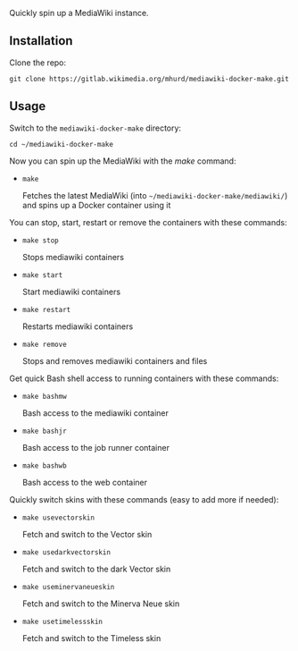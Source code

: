 Quickly spin up a MediaWiki instance.

## Installation 

Clone the repo:

    git clone https://gitlab.wikimedia.org/mhurd/mediawiki-docker-make.git

## Usage

Switch to the `mediawiki-docker-make` directory:

    cd ~/mediawiki-docker-make

Now you can spin up the MediaWiki with the *make* command:
-   ```
    make
     ```
    Fetches the latest MediaWiki (into `~/mediawiki-docker-make/mediawiki/`) and spins up a Docker container using it

You can stop, start, restart or remove the containers with these commands:
-   ```
    make stop
     ```
    Stops mediawiki containers

-   ```
    make start
     ```
    Start mediawiki containers

-   ```
    make restart
     ```
    Restarts mediawiki containers

-   ```
    make remove
     ```
    Stops and removes mediawiki containers and files

Get quick Bash shell access to running containers with these commands:
-   ```
    make bashmw
     ```
    Bash access to the mediawiki container

-   ```
    make bashjr
     ```
    Bash access to the job runner container

-   ```
    make bashwb
     ```
    Bash access to the web container

Quickly switch skins with these commands (easy to add more if needed):

-   ```
    make usevectorskin
     ```
    Fetch and switch to the Vector skin

-   ```
    make usedarkvectorskin
     ```
    Fetch and switch to the dark Vector skin

-   ```
    make useminervaneueskin
     ```
    Fetch and switch to the Minerva Neue skin
    
-   ```
    make usetimelessskin
     ```
    Fetch and switch to the Timeless skin